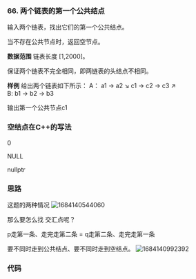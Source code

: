 ### 66. 两个链表的第一个公共结点
输入两个链表，找出它们的第一个公共结点。

当不存在公共节点时，返回空节点。

**数据范围**
链表长度 [1,2000]。

保证两个链表不完全相同，即两链表的头结点不相同。

**样例** 
给出两个链表如下所示：
A：        a1 → a2
                   ↘
                     c1 → c2 → c3
                   ↗            
B:     b1 → b2 → b3

输出第一个公共节点c1

### 空结点在C++的写法
0

NULL

nullptr

### 思路
这题的两种情况
![1684140544060](https://github.com/ChaosuiPeng/Note_AcWing/assets/39878006/3ac3eff0-9956-4f22-8591-10a9698d01ae)

那么要怎么找 交汇点呢？

p走第一条、走完走第二条 = q走第二条、走完走第一条

要不同时走到公共结点、要不同时走到空结点。
![1684140992392](https://github.com/ChaosuiPeng/Note_AcWing/assets/39878006/b336a617-fb49-4bc5-8a2c-2759d2f0f73b)

### 代码
```c++

```
